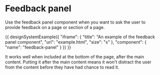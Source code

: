 # Feedback panel

Use the feedback panel component when you want to ask the user to provide feedback on a page or section of a page.

{{ designSystemExample({
"iframe": {
    "title": "An example of the feedback panel component",
    "url": "example.html",
    "size": "s"
},
"component": {
    "name": "feedback-panel"
}
}) }}

It works well when included at the bottom of the page, after the main content. Putting it after the main content means it won't distract the user from the content before they have had chance to read it.